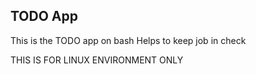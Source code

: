 ## TODO App
This is the TODO app on bash
Helps to keep job in check

THIS IS FOR LINUX ENVIRONMENT ONLY